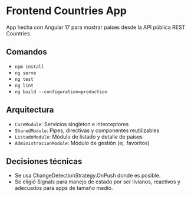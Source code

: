 # Frontend Countries App

App hecha con Angular 17 para mostrar países desde la API pública REST Countries.

## Comandos

- `npm install`
- `ng serve`
- `ng test`
- `ng lint`
- `ng build --configuration=production`

## Arquitectura

- `CoreModule`: Servicios singleton e interceptores
- `SharedModule`: Pipes, directivas y componentes reutilizables
- `ListadoModule`: Módulo de listado y detalle de países
- `AdministracionModule`: Módulo de gestión (ej. favoritos)

## Decisiones técnicas

- Se usa ChangeDetectionStrategy.OnPush donde es posible.
- Se eligió Signals para manejo de estado por ser livianos, reactivos y adecuados para apps de tamaño medio.
